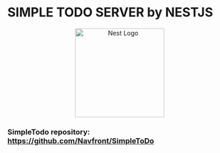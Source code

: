 # SIMPLE TODO SERVER by NESTJS
<p align="center">
  <a href="http://nestjs.com/" target="blank"><img src="https://nestjs.com/img/logo-small.svg" width="200" alt="Nest Logo" /></a>
</p>

### SimpleTodo repository: https://github.com/Navfront/SimpleToDo

